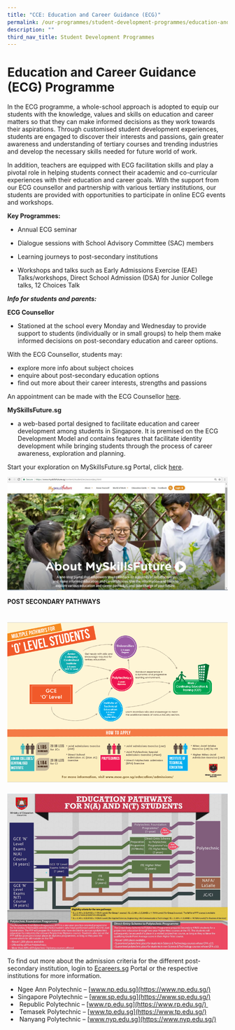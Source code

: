 ```yaml
---
title: "CCE: Education and Career Guidance (ECG)"
permalink: /our-programmes/student-development-programmes/education-and-career-guidance-ecg/
description: ""
third_nav_title: Student Development Programmes
---
```

# **Education and Career Guidance (ECG) Programme**

In the ECG programme, a whole-school approach is adopted to equip our students with the knowledge, values and skills on education and career matters so that they can make informed decisions as they work towards their aspirations. Through customised student development experiences, students are engaged to discover their interests and passions, gain greater awareness and understanding of tertiary courses and trending industries and develop the necessary skills needed for future world of work. 

In addition, teachers are equipped with ECG facilitation skills and play a pivotal role in helping students connect their academic and co-curricular experiences with their education and career goals. With the support from our ECG counsellor and partnership with various tertiary institutions, our students are provided with opportunities to participate in online ECG events and workshops. 

  
**Key Programmes:**
*   Annual ECG seminar
    
*   Dialogue sessions with School Advisory Committee (SAC) members
    
*   Learning journeys to post-secondary institutions 
    
*   Workshops and talks such as Early Admissions Exercise (EAE) Talks/workshops, Direct School Admission (DSA) for Junior College talks, 12 Choices Talk
    

  
***Info for students and parents:***

**ECG Counsellor** 

* Stationed at the school every Monday and Wednesday to provide support to students (individually or in small groups) to help them make informed decisions on post-secondary education and career options.  

With the ECG Counsellor, students may:
* explore more info about subject choices
* enquire about post-secondary education options 
* find out more about their career interests, strengths and passions

  
An appointment can be made with the ECG Counsellor [here](https://go.gov.sg/ecg-cvss-efss).  
  
**MySkillsFuture.sg** 
* a web-based portal designed to facilitate education and career development among students in Singapore. It is premised on the ECG Development Model and contains features that facilitate identity development while bringing students through the process of career awareness, exploration and planning.  
  
Start your exploration on MySkillsFuture.sg Portal, click [here](https://www.myskillsfuture.gov.sg/content/student/en/secondary.html).

![](/images/skill1.jpg)


**POST SECONDARY PATHWAYS**
# ![](/images/ecg1.png)
![](/images/ecg2.png)

To find out more about the admission criteria for the different post-secondary institution, login to [Ecareers.sg](https://ecareers.sg/) Portal or the respective institutions for more information.  
  

* Ngee Ann Polytechnic – [www.np.edu.sg](https://www.np.edu.sg/)
* Singapore Polytechnic – [www.sp.edu.sg](https://www.sp.edu.sg/)
*  Republic Polytechnic – [www.rp.edu.sg](https://www.rp.edu.sg/) 
*  Temasek Polytechnic – [www.tp.edu.sg](https://www.tp.edu.sg/)
*  Nanyang Polytechnic – [www.nyp.edu.sg](https://www.nyp.edu.sg/)